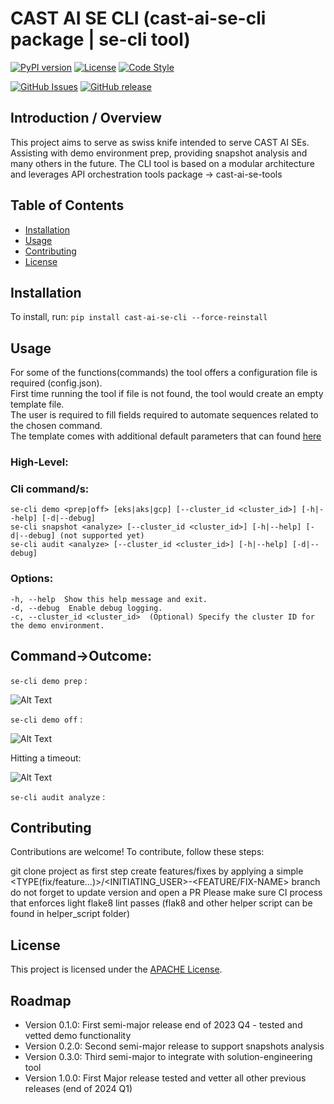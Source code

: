 # CAST AI SE CLI (cast-ai-se-cli package | se-cli tool)

[![PyPI version](https://img.shields.io/pypi/v/my-awesome-package.svg)](https://pypi.org/project/cast-ai-se-cli/)
[![License](https://img.shields.io/badge/License-Apache%202.0-blue.svg)](https://opensource.org/licenses/Apache-2.0)
[![Code Style](https://img.shields.io/badge/code%20style-flake8-000000.svg)](https://flake8.pycqa.org/)

[![GitHub Issues](https://img.shields.io/github/issues/castai/solutions-engineering-lab)](https://github.com/castai/solutions-engineering-lab/issues)
[![GitHub release](https://img.shields.io/github/release/castai/solutions-engineering-lab)](https://github.com/castai/solutions-engineering-lab/releases)

## Introduction / Overview

This project aims to serve as swiss knife intended to serve CAST AI SEs.
Assisting with demo environment prep, providing snapshot analysis and many others in the future.
The CLI tool is based on a modular architecture and leverages API orchestration tools package -> cast-ai-se-tools

## Table of Contents

- [Installation](#installation)
- [Usage](#usage)
- [Contributing](#contributing)
- [License](#license)

## Installation

To install, run:
    `pip install cast-ai-se-cli --force-reinstall`

## Usage

For some of the functions(commands) the tool offers a configuration file is required (config.json).\
First time running the tool if file is not found, the tool would create an empty template file.\
The user is required to fill fields required to automate sequences related to the chosen command. \
The template comes with additional default parameters that can found [here](config_constants.py)


### High-Level:
### Cli command/s:
    se-cli demo <prep|off> [eks|aks|gcp] [--cluster_id <cluster_id>] [-h|--help] [-d|--debug]
    se-cli snapshot <analyze> [--cluster_id <cluster_id>] [-h|--help] [-d|--debug] (not supported yet)
    se-cli audit <analyze> [--cluster_id <cluster_id>] [-h|--help] [-d|--debug]
### Options:
    -h, --help  Show this help message and exit.
    -d, --debug  Enable debug logging.
    -c, --cluster_id <cluster_id>  (Optional) Specify the cluster ID for the demo environment.

## Command->Outcome:

`se-cli demo prep` :

![Alt Text](images/demo_prep.png)

`se-cli demo off` :

![Alt Text](images/demo_off.png)

Hitting a timeout:

![Alt Text](images/demo_refresh-timeout.png)

`se-cli audit analyze` :

## Contributing

Contributions are welcome! To contribute, follow these steps:

git clone project as first step
create features/fixes by applying a simple <TYPE(fix/feature...)>/<INITIATING_USER>-<FEATURE/FIX-NAME> branch
do not forget to update version and open a PR
Please make sure CI process that enforces light flake8 lint passes (flak8 and other helper script can be found in helper_script folder)

## License

This project is licensed under the [APACHE License](LICENSE).


## Roadmap

- Version 0.1.0: First semi-major release end of 2023 Q4 - tested and vetted demo functionality
- Version 0.2.0: Second semi-major release to support snapshots analysis
- Version 0.3.0: Third semi-major to integrate with solution-engineering tool
- Version 1.0.0: First Major release tested and vetter all other previous releases (end of 2024 Q1)
